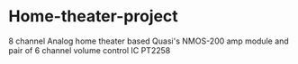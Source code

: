 # Home-theater-project
8 channel Analog home theater based Quasi's NMOS-200 amp module and pair of 6 channel volume control IC PT2258
